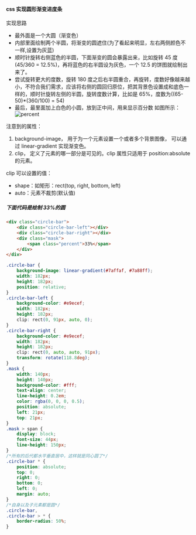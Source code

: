 #### css 实现圆形渐变进度条

实现思路

-   最外面是一个大圆（渐变色）
-   内部里面绘制两个半圆，将渐变的圆遮住(为了看起来明显，左右两侧颜色不一样,设置为灰蓝)
-   顺时针旋转右侧蓝色的半圆，下面渐变的圆会暴露出来，比如旋转 45 度(45/360 = 12.5%)，再将蓝色的右半圆设为灰色，一个 12.5 的饼图就绘制出来了。
-   尝试旋转更大的度数，旋转 180 度之后右半圆重合，再旋转，度数好像越来越小，不符合我们需求，应该将右侧的圆回归原位，把其背景色设置成和底色一样的，顺时针旋转左侧的半圆，旋转度数计算，比如是 65%，度数为((65-50)\*(360/100) = 54)
-   最后，最里面加上白色的小圆，放到正中间，用来显示百分数
    如图所示：
    ![percent](https://i.niupic.com/images/2020/09/23/8IhF.png)

注意到的属性：

1.  background-image， 用于为一个元素设置一个或者多个背景图像， 可以通过 linear-gradient 实现渐变色。
2.  clip， 定义了元素的哪一部分是可见的。clip 属性只适用于 position:absolute 的元素。

clip 可以设置的值：

-   shape：如矩形：rect(top, right, bottom, left)
-   auto：元素不裁剪(默认值)

##### 下面代码是绘制 33%的圆

```html
<div class="circle-bar">
    <div class="circle-bar-left"></div>
    <div class="circle-bar-right"></div>
    <div class="mask">
        <span class="percent">33%</span>
    </div>
</div>
```

```css
.circle-bar {
    background-image: linear-gradient(#7affaf, #7a88ff);
    width: 182px;
    height: 182px;
    position: relative;
}
.circle-bar-left {
    background-color: #e9ecef;
    width: 182px;
    height: 182px;
    clip: rect(0, 91px, auto, 0);
}
.circle-bar-right {
    background-color: #e9ecef;
    width: 182px;
    height: 182px;
    clip: rect(0, auto, auto, 91px);
    transform: rotate(118.8deg);
}
.mask {
    width: 140px;
    height: 140px;
    background-color: #fff;
    text-align: center;
    line-height: 0.2em;
    color: rgba(0, 0, 0, 0.5);
    position: absolute;
    left: 21px;
    top: 21px;
}
.mask > span {
    display: block;
    font-size: 44px;
    line-height: 150px;
}
/*所有的后代都水平垂直居中，这样就是同心圆了*/
.circle-bar * {
    position: absolute;
    top: 0;
    right: 0;
    bottom: 0;
    left: 0;
    margin: auto;
}
/*自身以及子元素都是圆*/
.circle-bar,
.circle-bar > * {
    border-radius: 50%;
}
```
